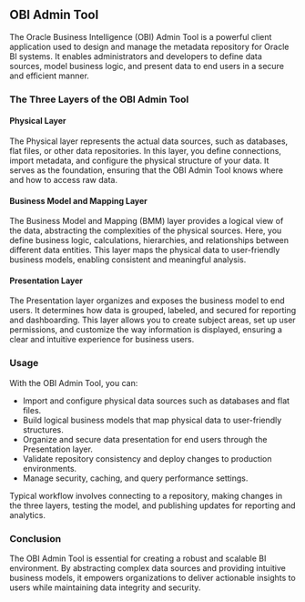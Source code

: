 ## OBI Admin Tool
The Oracle Business Intelligence (OBI) Admin Tool is a powerful client application used to design and manage the metadata repository for Oracle BI systems. It enables administrators and developers to define data sources, model business logic, and present data to end users in a secure and efficient manner.

### The Three Layers of the OBI Admin Tool

#### Physical Layer
The Physical layer represents the actual data sources, such as databases, flat files, or other data repositories. In this layer, you define connections, import metadata, and configure the physical structure of your data. It serves as the foundation, ensuring that the OBI Admin Tool knows where and how to access raw data.

#### Business Model and Mapping Layer
The Business Model and Mapping (BMM) layer provides a logical view of the data, abstracting the complexities of the physical sources. Here, you define business logic, calculations, hierarchies, and relationships between different data entities. This layer maps the physical data to user-friendly business models, enabling consistent and meaningful analysis.

#### Presentation Layer
The Presentation layer organizes and exposes the business model to end users. It determines how data is grouped, labeled, and secured for reporting and dashboarding. This layer allows you to create subject areas, set up user permissions, and customize the way information is displayed, ensuring a clear and intuitive experience for business users.


### Usage
With the OBI Admin Tool, you can:
- Import and configure physical data sources such as databases and flat files.
- Build logical business models that map physical data to user-friendly structures.
- Organize and secure data presentation for end users through the Presentation layer.
- Validate repository consistency and deploy changes to production environments.
- Manage security, caching, and query performance settings.

Typical workflow involves connecting to a repository, making changes in the three layers, testing the model, and publishing updates for reporting and analytics.

### Conclusion
The OBI Admin Tool is essential for creating a robust and scalable BI environment. By abstracting complex data sources and providing intuitive business models, it empowers organizations to deliver actionable insights to users while maintaining data integrity and security.
